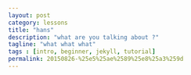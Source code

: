 ```yaml
---
layout: post
category: lessons
title: "hans"
description: "what are you talking about ?"
tagline: "what what what"
tags : [intro, beginner, jekyll, tutorial]
permalink: 20150826-%25e5%25ae%2589%25e8%25a3%259d
---
```

